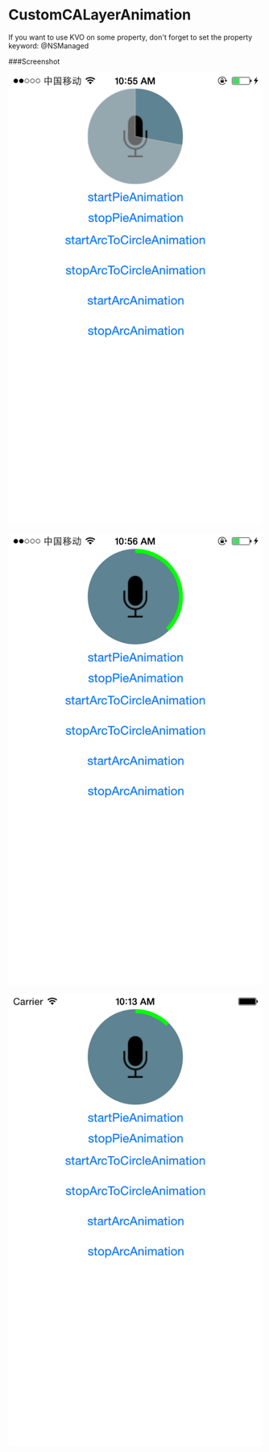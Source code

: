 # CustomCALayerAnimation
If you want to use KVO on some property, don't forget to set the property keyword: @NSManaged 

###Screenshot

![](https://github.com/tuchangwei/CustomCALayerAnimation/blob/master/Screen%20Shot%202015-05-14%20at%2010.55.50.png)

![](https://github.com/tuchangwei/CustomCALayerAnimation/blob/master/Screen%20Shot%202015-05-14%20at%2010.56.06.png)

![](https://github.com/tuchangwei/CustomCALayerAnimation/blob/master/iOS%20Simulator%20Screen%20Shot%20May%2014%2C%202015%2C%2010.13.55.png)
